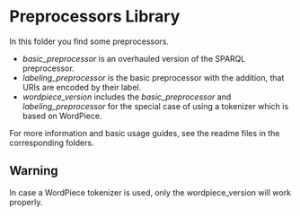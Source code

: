 # Preprocessors Library
In this folder you find some preprocessors.
- *basic_preprocessor* is an overhauled version of the SPARQL preprocessor.
- *labeling_preprocessor* is the basic preprocessor with the addition, that URIs are encoded by their 
  label.
- *wordpiece_version* includes the *basic_preprocessor* and *labeling_preprocessor* for the special case of using a 
  tokenizer which is based on WordPiece.

For more information and basic usage guides, see the readme files in the corresponding folders.

## Warning
In case a WordPiece tokenizer is used, only the wordpiece_version will work properly.
